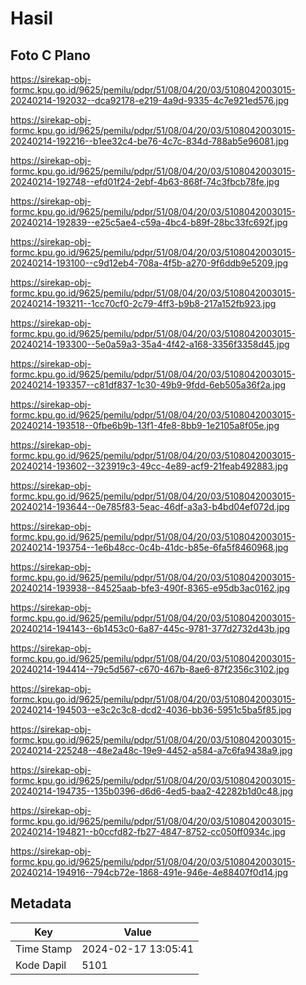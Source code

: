# Hasil

## Foto C Plano

https://sirekap-obj-formc.kpu.go.id/9625/pemilu/pdpr/51/08/04/20/03/5108042003015-20240214-192032--dca92178-e219-4a9d-9335-4c7e921ed576.jpg

https://sirekap-obj-formc.kpu.go.id/9625/pemilu/pdpr/51/08/04/20/03/5108042003015-20240214-192216--b1ee32c4-be76-4c7c-834d-788ab5e96081.jpg

https://sirekap-obj-formc.kpu.go.id/9625/pemilu/pdpr/51/08/04/20/03/5108042003015-20240214-192748--efd01f24-2ebf-4b63-868f-74c3fbcb78fe.jpg

https://sirekap-obj-formc.kpu.go.id/9625/pemilu/pdpr/51/08/04/20/03/5108042003015-20240214-192839--e25c5ae4-c59a-4bc4-b89f-28bc33fc692f.jpg

https://sirekap-obj-formc.kpu.go.id/9625/pemilu/pdpr/51/08/04/20/03/5108042003015-20240214-193100--c9d12eb4-708a-4f5b-a270-9f6ddb9e5209.jpg

https://sirekap-obj-formc.kpu.go.id/9625/pemilu/pdpr/51/08/04/20/03/5108042003015-20240214-193211--1cc70cf0-2c79-4ff3-b9b8-217a152fb923.jpg

https://sirekap-obj-formc.kpu.go.id/9625/pemilu/pdpr/51/08/04/20/03/5108042003015-20240214-193300--5e0a59a3-35a4-4f42-a168-3356f3358d45.jpg

https://sirekap-obj-formc.kpu.go.id/9625/pemilu/pdpr/51/08/04/20/03/5108042003015-20240214-193357--c81df837-1c30-49b9-9fdd-6eb505a36f2a.jpg

https://sirekap-obj-formc.kpu.go.id/9625/pemilu/pdpr/51/08/04/20/03/5108042003015-20240214-193518--0fbe6b9b-13f1-4fe8-8bb9-1e2105a8f05e.jpg

https://sirekap-obj-formc.kpu.go.id/9625/pemilu/pdpr/51/08/04/20/03/5108042003015-20240214-193602--323919c3-49cc-4e89-acf9-21feab492883.jpg

https://sirekap-obj-formc.kpu.go.id/9625/pemilu/pdpr/51/08/04/20/03/5108042003015-20240214-193644--0e785f83-5eac-46df-a3a3-b4bd04ef072d.jpg

https://sirekap-obj-formc.kpu.go.id/9625/pemilu/pdpr/51/08/04/20/03/5108042003015-20240214-193754--1e6b48cc-0c4b-41dc-b85e-6fa5f8460968.jpg

https://sirekap-obj-formc.kpu.go.id/9625/pemilu/pdpr/51/08/04/20/03/5108042003015-20240214-193938--84525aab-bfe3-490f-8365-e95db3ac0162.jpg

https://sirekap-obj-formc.kpu.go.id/9625/pemilu/pdpr/51/08/04/20/03/5108042003015-20240214-194143--6b1453c0-6a87-445c-9781-377d2732d43b.jpg

https://sirekap-obj-formc.kpu.go.id/9625/pemilu/pdpr/51/08/04/20/03/5108042003015-20240214-194414--79c5d567-c670-467b-8ae6-87f2356c3102.jpg

https://sirekap-obj-formc.kpu.go.id/9625/pemilu/pdpr/51/08/04/20/03/5108042003015-20240214-194503--e3c2c3c8-dcd2-4036-bb36-5951c5ba5f85.jpg

https://sirekap-obj-formc.kpu.go.id/9625/pemilu/pdpr/51/08/04/20/03/5108042003015-20240214-225248--48e2a48c-19e9-4452-a584-a7c6fa9438a9.jpg

https://sirekap-obj-formc.kpu.go.id/9625/pemilu/pdpr/51/08/04/20/03/5108042003015-20240214-194735--135b0396-d6d6-4ed5-baa2-42282b1d0c48.jpg

https://sirekap-obj-formc.kpu.go.id/9625/pemilu/pdpr/51/08/04/20/03/5108042003015-20240214-194821--b0ccfd82-fb27-4847-8752-cc050ff0934c.jpg

https://sirekap-obj-formc.kpu.go.id/9625/pemilu/pdpr/51/08/04/20/03/5108042003015-20240214-194916--794cb72e-1868-491e-946e-4e88407f0d14.jpg


## Metadata

| Key        | Value               |
| ---------- | ------------------- |
| Time Stamp | 2024-02-17 13:05:41 |
| Kode Dapil | 5101                |



